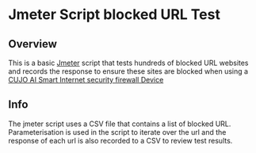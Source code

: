 # Jmeter Script blocked URL Test

## Overview

This is a basic [Jmeter](http://jmeter.apache.org/) script that tests hundreds of blocked URL websites and records the response to ensure these sites are blocked when using a [CUJO AI Smart Internet security firewall Device](https://www.getcujo.com/smart-firewall-cujo/)

## Info

The jmeter script uses a CSV file that contains a list of blocked URL.  Parameterisation is used in the script to iterate over the url and the response of each url is also recorded to a CSV to review test results.
